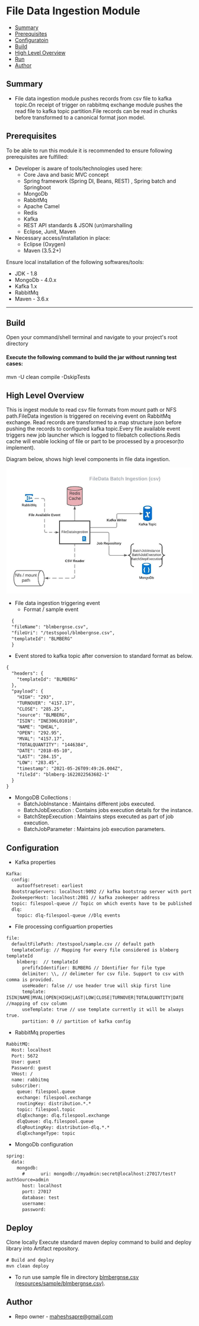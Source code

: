 # File Data Ingestion Module

* [Summary](#summary)
* [Prerequisites](#prerequisites)
* [Configuratoin](#configuration)  
* [Build](#build)
* [High Level Overview](#high-level-overview)
* [Run](#deploy)
* [Author](#author)

[img-jobbatchingest]: img/FileDataIngestion.jpeg

## Summary
+ File data ingestion module pushes records from csv file to kafka topic.On receipt of trigger on rabbitmq exchange 
  module pushes the read file to kafka topic partition.File records can be read in chunks before transformed to a canonical format
  json model.
  
## Prerequisites

To be able to run this module it is recommended to ensure following prerequisites are fulfilled:

+ Developer is aware of tools/technologies used here:
    - Core Java and basic MVC concept
    - Spring framework (Spring DI, Beans, REST) , Spring batch and Springboot
    - MongoDb
    - RabbitMq
    - Apache Camel
    - Redis  
    - Kafka  
    - REST API standards & JSON (un)marshalling
    - Eclipse, Junit, Maven
+ Necessary access/installation in place:
    - Eclipse (Oxygen)
    - Maven (3.5.2+)

Ensure local installation of the following softwares/tools:

* JDK - 1.8
* MongoDb - 4.0.x
* Kafka 1.x
* RabbitMq  
* Maven - 3.6.x

---
## Build
Open your command/shell terminal and navigate to your project's root directory

#### Execute the following command to build the jar without running test cases:
mvn -U clean compile -DskipTests

## High Level Overview

This is ingest module to read csv file formats from mount path or NFS path.FileData ingestion is triggered on receiving event on RabbitMq exchange.
Read records are transformed to a map structure json before pushing the records to configured kafka topic.Every file available event triggers new job launcher which
is logged to filebatch collections.Redis cache will enable locking of file or part to be processed by a procesor(to implement). 

Diagram below, shows high level components in file data ingestion.

![JobBatchFileDataIngestion][img-jobbatchingest]

+ File data ingestion triggering event
  - Format / sample event
```shell
  {
  "fileName": "blmbergnse.csv",
  "fileUri": "/testspool/blmbergnse.csv",
  "templateId": "BLMBERG"
  }
```
  - Event stored to kafka topic after conversion to standard format as below.
```shell
{
  "headers": {
    "templateId": "BLMBERG"
  },
  "payload": {
    "HIGH": "293",
    "TURNOVER": "4157.17",
    "CLOSE": "285.25",
    "source": "BLMBERG",
    "ISIN": "INE306L01010",
    "NAME": "QHEAL",
    "OPEN": "292.95",
    "MVAL": "4157.17",
    "TOTALQUANTITY": "1446384",
    "DATE": "2018-05-10",
    "LAST": "284.15",
    "LOW": "283.45",
    "timestamp": "2021-05-26T09:49:26.004Z",
    "fileId": "blmberg-1622022563682-1"
  }
}
```
+ MongoDB Collections :
    - BatchJobInstance : Maintains different jobs executed.
    - BatchJobExecution : Contains jobs execution details for the instance.
    - BatchStepExecution : Maintains steps executed as part of job execution.
    - BatchJobParameter : Maintains job execution parameters.


## Configuration
+ Kafka properties
````snakeyaml
Kafka:
  config:
    autooffsetreset: earliest
  BootstrapServers: localhost:9092 // kafka bootstrap server with port
  ZookeeperHost: localhost:2081 // kafka zookeeper address
  topic: filespool-queue // Topic on which events have to be published
  dlq:
    topic: dlq-filespool-queue //Dlq events
````
+ File processing configuartion properties
```snakeyaml
file:
  defaultFilePath: /testspool/sample.csv // default path
  templateConfig: // Mapping for every file considered is blmberg templateId
    blmberg:  // templateId
      prefifxIdentifier: BLMBERG // Identifier for file type
      delimiter: \\, // delimeter for csv file. Support to csv with comma is provided.
      useHeader: false // use header true will skip first line
      template: ISIN|NAME|MVAL|OPEN|HIGH|LAST|LOW|CLOSE|TURNOVER|TOTALQUANTITY|DATE //mapping of csv column 
      useTemplate: true // use template currently it will be always true.
      partition: 0 // partition of kafka config
```
+ RabbitMq properties
```snakeyaml
RabbitMQ:
  Host: localhost
  Port: 5672
  User: guest
  Password: guest
  VHost: /
  name: rabbitmq
  subscriber:
    queue: filespool.queue
    exchange: filespool.exchange
    routingKey: distribution.*.*
    topic: filespool.topic
    dlqExchange: dlq.filespool.exchange
    dlqQueue: dlq.filespool.queue
    dlqRoutingKey: distribution-dlq.*.*
    dlqExchangeType: topic
```

+ MongoDb configuration

```snakeyaml
spring:
  data:
    mongodb:
      #      uri: mongodb://myadmin:secret@localhost:27017/test?authSource=admin
      host: localhost
      port: 27017
      database: test
      username:
      password:
```
## Deploy

Clone locally
Execute standard maven deploy command to build and deploy library into Artifact repository.

```shell
# Build and deploy
mvn clean deploy
```
+ To run use sample file in directory [blmbergnse.csv (resources/sample/blmbergnse.csv)](/src/main/resources/sample/blmbergnse.csv).
## Author

* Repo owner - maheshsapre@gmail.com
